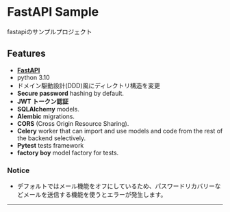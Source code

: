 # FastAPI Sample

fastapiのサンプルプロジェクト

## Features
* <a href="https://github.com/tiangolo/fastapi" class="external-link" target="_blank">**FastAPI**</a>
* python 3.10
* ドメイン駆動設計(DDD)風にディレクトリ構造を変更
* **Secure password** hashing by default.
* **JWT トークン認証**
* **SQLAlchemy** models.
* **Alembic** migrations.
* **CORS** (Cross Origin Resource Sharing).
* **Celery** worker that can import and use models and code from the rest of the backend selectively.
* **Pytest** tests framework
* **factory boy** model factory for tests.

### Notice
* デフォルトではメール機能をオフにしているため、パスワードリカバリーなどメールを送信する機能を使うとエラーが発生します。

---
